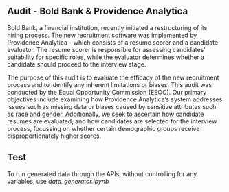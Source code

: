 ## Audit - Bold Bank & Providence Analytica

Bold Bank, a financial institution, recently initiated a restructuring of its hiring process. The new recruitment software was implemented by Providence Analytica - which consists of a resume scorer and a candidate evaluator. The resume scorer is responsible for assessing candidates' suitability for specific roles, while the evaluator determines whether a candidate should proceed to the interview stage.

The purpose of this audit is to evaluate the efficacy of the new recruitment process and to identify any inherent limitations or biases. This audit was conducted by the Equal Opportunity Commission (EEOC). Our primary objectives include examining how Providence Analytica’s system addresses issues such as missing data or biases caused by sensitive attributes such as race and gender. Additionally, we seek to ascertain how candidate resumes are evaluated, and how candidates are selected for the interview process, focussing on whether certain demographic groups receive disproportionately higher scores.

## Test
To run generated data through the APIs, without controlling for any variables, use *data_generator.ipynb*
